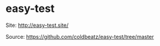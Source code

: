 # easy-test

Site: http://easy-test.site/


Source: https://github.com/coldbeatz/easy-test/tree/master
